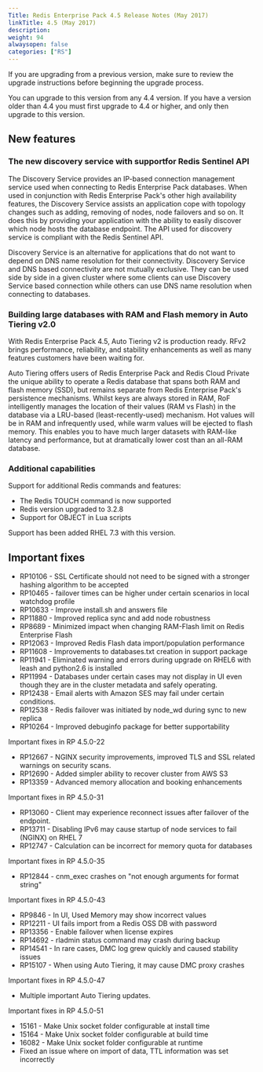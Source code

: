 ```yaml
---
Title: Redis Enterprise Pack 4.5 Release Notes (May 2017)
linkTitle: 4.5 (May 2017)
description:
weight: 94
alwaysopen: false
categories: ["RS"]
---
```

If you are upgrading from a previous version, make sure to review the
upgrade instructions before beginning the upgrade process.

You can upgrade to this version from any 4.4 version. If you have a
version older than 4.4 you must first upgrade to 4.4 or higher, and only
then upgrade to this version.

## New features

### The new discovery service with supportfor Redis Sentinel API

The Discovery Service provides an IP-based connection management service
used when connecting to Redis Enterprise Pack databases. When used in
conjunction with Redis Enterprise Pack's other high availability
features, the Discovery Service assists an application cope with
topology changes such as adding, removing of nodes, node failovers and
so on. It does this by providing your application with the ability to
easily discover which node hosts the database endpoint. The API used for
discovery service is compliant with the Redis Sentinel API.

Discovery Service is an alternative for applications that do not want to
depend on DNS name resolution for their connectivity. Discovery Service
and DNS based connectivity are not mutually exclusive. They can be used
side by side in a given cluster where some clients can use Discovery
Service based connection while others can use DNS name resolution when
connecting to databases.

### Building large databases with RAM and Flash memory in Auto Tiering v2.0

With Redis Enterprise Pack 4.5, Auto Tiering v2 is production
ready. RFv2 brings performance, reliability, and stability enhancements
as well as many features customers have been waiting for.

Auto Tiering offers users of Redis Enterprise Pack and
Redis Cloud Private the unique ability to operate a Redis
database that spans both RAM and flash memory (SSD), but remains
separate from Redis Enterprise Pack's persistence mechanisms. Whilst
keys are always stored in RAM, RoF intelligently manages the location of
their values (RAM vs Flash) in the database via a LRU-based
(least-recently-used) mechanism. Hot values will be in RAM and
infrequently used, while warm values will be ejected to flash memory.
This enables you to have much larger datasets with RAM-like latency and
performance, but at dramatically lower cost than an all-RAM database.

### Additional capabilities

Support for additional Redis commands and features:

- The Redis TOUCH command is now supported
- Redis version upgraded to 3.2.8
- Support for OBJECT in Lua scripts

Support has been added RHEL 7.3 with this version.

## Important fixes

- RP10106 - SSL Certificate should not need to be signed with a
    stronger hashing algorithm to be accepted
- RP10465 - failover times can be higher under certain scenarios in
    local watchdog profile
- RP10633 - Improve install.sh and answers file
- RP11880 - Improved replica sync and add node robustness
- RP8689 - Minimized impact when changing RAM-Flash limit on Redis
    Enterprise Flash
- RP12063 - Improved Redis Flash data import/population performance
- RP11608 - Improvements to databases.txt creation in support package
- RP11941 - Eliminated warning and errors during upgrade on RHEL6
    with leash and python2.6 is installed
- RP11994 - Databases under certain cases may not display in UI even
    though they are in the cluster metadata and safely operating.
- RP12438 - Email alerts with Amazon SES may fail under certain
    conditions.
- RP12538 - Redis failover was initiated by node_wd during sync to
    new replica
- RP10264 - Improved debuginfo package for better supportability

Important fixes in RP 4.5.0-22

- RP12667 - NGINX security improvements, improved TLS and SSL related
    warnings on security scans.
- RP12690 - Added simpler ability to recover cluster from AWS S3
- RP13359 - Advanced memory allocation and booking enhancements

Important fixes in RP 4.5.0-31

- RP13060 - Client may experience reconnect issues after failover of
    the endpoint.
- RP13711 - Disabling IPv6 may cause startup of node services to fail
    (NGINX) on RHEL 7
- RP12747 - Calculation can be incorrect for memory quota for
    databases

Important fixes in RP 4.5.0-35

- RP12844 - cnm_exec crashes on "not enough arguments for format
    string"

Important fixes in RP 4.5.0-43

- RP9846 - In UI, Used Memory may show incorrect values
- RP12211 - UI fails import from a Redis OSS DB with password
- RP13356 - Enable failover when license expires
- RP14692 - rladmin status command may crash during backup
- RP14541 - In rare cases, DMC log grew quickly and caused stability
    issues
- RP15107 - When using Auto Tiering, it may cause DMC proxy
    crashes

Important fixes in RP 4.5.0-47

- Multiple important Auto Tiering updates.

Important fixes in RP 4.5.0-51

- 15161 - Make Unix socket folder configurable at install time
- 15164 - Make Unix socket folder configurable at build time
- 16082 - Make Unix socket folder configurable at runtime
- Fixed an issue where on import of data, TTL information was set
    incorrectly

